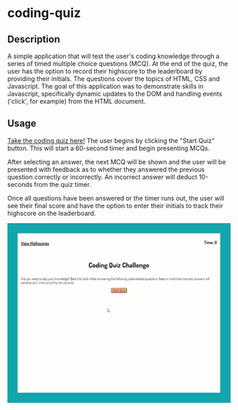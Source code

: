 # coding-quiz
## Description
A simple application that will test the user's coding knowledge through a series of timed multiple choice questions (MCQ). At the end of the quiz, the user has the option to record their highscore to the leaderboard by providing their initials. The questions cover the topics of HTML, CSS and Javascript. The goal of this application was to demonstrate skills in Javascript, specifically dynamic updates to the DOM and handling events ('click', for example) from the HTML document.
## Usage
[Take the coding quiz here!](https://michaelhermes.github.io/coding-quiz/)
The user begins by clicking the "Start Quiz" button. This will start a 60-second timer and begin presenting MCQs.

After selecting an answer, the next MCQ will be shown and the user will be presented with feedback as to whether they answered the previous question correctly or incorrectly. An incorrect answer will deduct 10-seconds from the quiz timer.

Once all questions have been answered or the timer runs out, the user will see their final score and have the option to enter their initials to track their highscore on the leaderboard.

![An animated gif going through the process of taking the coding quiz.](assets/images/coding-quiz.gif)
